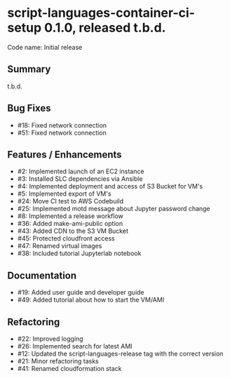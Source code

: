 # script-languages-container-ci-setup 0.1.0, released t.b.d.

Code name: Initial release

## Summary

t.b.d.

## Bug Fixes
 
 - #18: Fixed network connection 
 - #51: Fixed network connection

## Features / Enhancements

 - #2: Implemented launch of an EC2 instance
 - #3: Installed SLC dependencies via Ansible
 - #4: Implemented deployment and access of S3 Bucket for VM's
 - #5: Implemented export of VM's
 - #24: Move CI test to AWS Codebuild
 - #25: Implemented motd message about Jupyter password change
 - #8: Implemented a release workflow
 - #36: Added make-ami-public option
 - #43: Added CDN to the S3 VM Bucket
 - #45: Protected cloudfront access
 - #47: Renamed virtual images 
 - #38: Included tutorial Jupyterlab notebook

## Documentation

 - #19: Added user guide and developer guide
 - #49: Added tutorial about how to start the VM/AMI

## Refactoring

 - #22: Improved logging
 - #26: Implemented search for latest AMI
 - #12: Updated the script-languages-release tag with the correct version
 - #21: Minor refactoring tasks
 - #41: Renamed cloudformation stack
